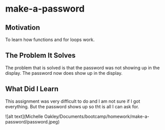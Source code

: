 # make-a-password

## Motivation

To learn how functions and for loops work.

## The Problem It Solves

The problem that is solved is that the password was not showing up in the 
display. The password now does show up in the display.

## What Did I Learn

This assignment was very difficult to do and I am not sure if I got everything. 
But the password shows up so tht is all I can ask for.

![alt text](Michelle Oakley/Documents/bootcamp/homework/make-a-password/password.jpeg)